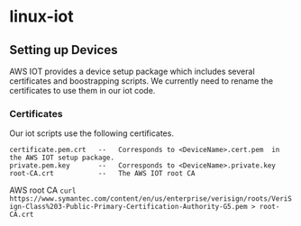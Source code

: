 # linux-iot




## Setting up Devices

AWS IOT provides a device setup package which includes several certificates and boostrapping scripts. We currently need to rename the certificates to use them in our iot code. 

### Certificates 

Our iot scripts use the following certificates. 
```
certificate.pem.crt   --   Corresponds to <DeviceName>.cert.pem  in the AWS IOT setup package. 
private.pem.key       --   Corresponds to <DeviceName>.private.key
root-CA.crt           --   The AWS IOT root CA       
```

AWS root CA 
`curl https://www.symantec.com/content/en/us/enterprise/verisign/roots/VeriSign-Class%203-Public-Primary-Certification-Authority-G5.pem > root-CA.crt`

